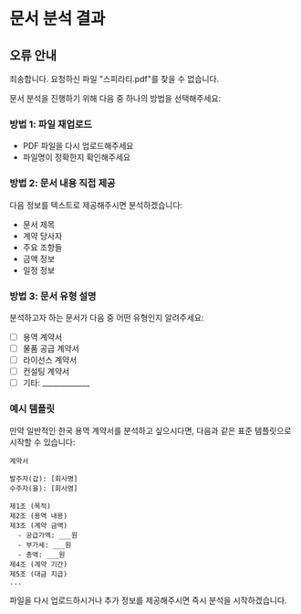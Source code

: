 # 문서 분석 결과

## 오류 안내

죄송합니다. 요청하신 파일 "스피라티.pdf"를 찾을 수 없습니다.

문서 분석을 진행하기 위해 다음 중 하나의 방법을 선택해주세요:

### 방법 1: 파일 재업로드
- PDF 파일을 다시 업로드해주세요
- 파일명이 정확한지 확인해주세요

### 방법 2: 문서 내용 직접 제공
다음 정보를 텍스트로 제공해주시면 분석하겠습니다:
- 문서 제목
- 계약 당사자
- 주요 조항들
- 금액 정보
- 일정 정보

### 방법 3: 문서 유형 설명
분석하고자 하는 문서가 다음 중 어떤 유형인지 알려주세요:
- [ ] 용역 계약서
- [ ] 물품 공급 계약서
- [ ] 라이선스 계약서
- [ ] 컨설팅 계약서
- [ ] 기타: _____________

### 예시 템플릿

만약 일반적인 한국 용역 계약서를 분석하고 싶으시다면, 다음과 같은 표준 템플릿으로 시작할 수 있습니다:

```
계약서

발주자(갑): [회사명]
수주자(을): [회사명]

제1조 (목적)
제2조 (용역 내용)
제3조 (계약 금액)
  - 공급가액: ___원
  - 부가세: ___원
  - 총액: ___원
제4조 (계약 기간)
제5조 (대금 지급)
...
```

파일을 다시 업로드하시거나 추가 정보를 제공해주시면 즉시 분석을 시작하겠습니다.